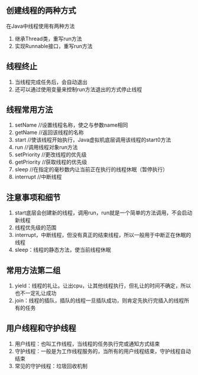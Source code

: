 ## 创建线程的两种方式

在Java中线程使用有两种方法

1. 继承Thread类，重写run方法
2. 实现Runnable接口，重写run方法

## 线程终止

1. 当线程完成任务后，会自动退出
2. 还可以通过使用变量来控制run方法退出的方式停止线程

## 线程常用方法

1. setName			//设置线程名称，使之与参数name相同
2. getName			//返回该线程的名称
3. start					//使该线程开始执行，Java虚拟机底层调用该线程的start0方法
4. run					//调用线程对象run方法
5. setPriority		//更改线程的优先级
6. getPriority		//获取线程的优先级
7. sleep				//在指定的毫秒数内让当前正在执行的线程休眠（暂停执行）
8. interrupt			//中断线程

## 注意事项和细节

1. start底层会创建新的线程，调用run，run就是一个简单的方法调用，不会启动新线程
2. 线程优先级的范围
3. interrupt，中断线程，但没有真正的结束线程，所以一般用于中断正在休眠的线程
4. sleep：线程的静态方法，使当前线程休眠

## 常用方法第二组

1. yield：线程的礼让。让出cpu，让其他线程执行，但礼让的时间不确定，所以也不一定礼让成功
2. join：线程的插队，插队的线程一旦插队成功，则肯定先执行完插入的线程所有的任务

## 用户线程和守护线程

1. 用户线程：也叫工作线程，当线程的任务执行完或通知方式结束
2. 守护线程：一般是为工作线程服务的，当所有的用户线程结束，守护线程自动结束
3. 常见的守护线程：垃圾回收机制
